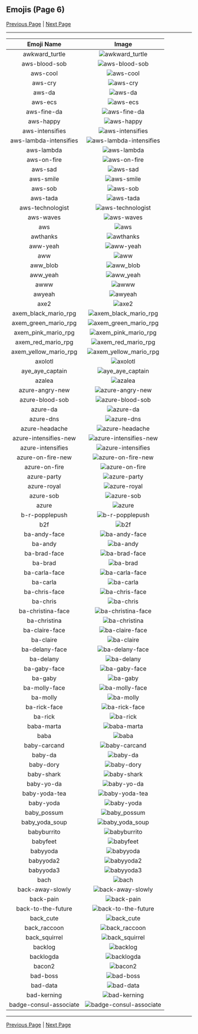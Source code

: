 
## Emojis (Page 6)

[Previous Page](/docs/hc/page-a-0005.md)
  | [Next Page](/docs/hc/page-b-0007.md)

<hr />

|Emoji Name|Image|
| :-: | :-: |
|awkward_turtle| ![awkward_turtle](/emojis/hc/awkward_turtle.gif)|
|aws-blood-sob| ![aws-blood-sob](/emojis/hc/aws-blood-sob.png)|
|aws-cool| ![aws-cool](/emojis/hc/aws-cool.png)|
|aws-cry| ![aws-cry](/emojis/hc/aws-cry.png)|
|aws-da| ![aws-da](/emojis/hc/aws-da.png)|
|aws-ecs| ![aws-ecs](/emojis/hc/aws-ecs.png)|
|aws-fine-da| ![aws-fine-da](/emojis/hc/aws-fine-da.png)|
|aws-happy| ![aws-happy](/emojis/hc/aws-happy.png)|
|aws-intensifies| ![aws-intensifies](/emojis/hc/aws-intensifies.gif)|
|aws-lambda-intensifies| ![aws-lambda-intensifies](/emojis/hc/aws-lambda-intensifies.gif)|
|aws-lambda| ![aws-lambda](/emojis/hc/aws-lambda.png)|
|aws-on-fire| ![aws-on-fire](/emojis/hc/aws-on-fire.gif)|
|aws-sad| ![aws-sad](/emojis/hc/aws-sad.png)|
|aws-smile| ![aws-smile](/emojis/hc/aws-smile.png)|
|aws-sob| ![aws-sob](/emojis/hc/aws-sob.png)|
|aws-tada| ![aws-tada](/emojis/hc/aws-tada.png)|
|aws-technologist| ![aws-technologist](/emojis/hc/aws-technologist.png)|
|aws-waves| ![aws-waves](/emojis/hc/aws-waves.gif)|
|aws| ![aws](/emojis/hc/aws.png)|
|awthanks| ![awthanks](/emojis/hc/awthanks.png)|
|aww-yeah| ![aww-yeah](/emojis/hc/aww-yeah.gif)|
|aww| ![aww](/emojis/hc/aww.png)|
|aww_blob| ![aww_blob](/emojis/hc/aww_blob.png)|
|aww_yeah| ![aww_yeah](/emojis/hc/aww_yeah.gif)|
|awww| ![awww](/emojis/hc/awww.png)|
|awyeah| ![awyeah](/emojis/hc/awyeah.png)|
|axe2| ![axe2](/emojis/hc/axe2.png)|
|axem_black_mario_rpg| ![axem_black_mario_rpg](/emojis/hc/axem_black_mario_rpg.png)|
|axem_green_mario_rpg| ![axem_green_mario_rpg](/emojis/hc/axem_green_mario_rpg.png)|
|axem_pink_mario_rpg| ![axem_pink_mario_rpg](/emojis/hc/axem_pink_mario_rpg.png)|
|axem_red_mario_rpg| ![axem_red_mario_rpg](/emojis/hc/axem_red_mario_rpg.png)|
|axem_yellow_mario_rpg| ![axem_yellow_mario_rpg](/emojis/hc/axem_yellow_mario_rpg.png)|
|axolotl| ![axolotl](/emojis/hc/axolotl.png)|
|aye_aye_captain| ![aye_aye_captain](/emojis/hc/aye_aye_captain.jpg)|
|azalea| ![azalea](/emojis/hc/azalea.png)|
|azure-angry-new| ![azure-angry-new](/emojis/hc/azure-angry-new.gif)|
|azure-blood-sob| ![azure-blood-sob](/emojis/hc/azure-blood-sob.png)|
|azure-da| ![azure-da](/emojis/hc/azure-da.png)|
|azure-dns| ![azure-dns](/emojis/hc/azure-dns.png)|
|azure-headache| ![azure-headache](/emojis/hc/azure-headache.png)|
|azure-intensifies-new| ![azure-intensifies-new](/emojis/hc/azure-intensifies-new.gif)|
|azure-intensifies| ![azure-intensifies](/emojis/hc/azure-intensifies.gif)|
|azure-on-fire-new| ![azure-on-fire-new](/emojis/hc/azure-on-fire-new.gif)|
|azure-on-fire| ![azure-on-fire](/emojis/hc/azure-on-fire.gif)|
|azure-party| ![azure-party](/emojis/hc/azure-party.gif)|
|azure-royal| ![azure-royal](/emojis/hc/azure-royal.png)|
|azure-sob| ![azure-sob](/emojis/hc/azure-sob.png)|
|azure| ![azure](/emojis/hc/azure.png)|
|b-r-popplepush| ![b-r-popplepush](/emojis/hc/b-r-popplepush.png)|
|b2f| ![b2f](/emojis/hc/b2f.jpg)|
|ba-andy-face| ![ba-andy-face](/emojis/hc/ba-andy-face.png)|
|ba-andy| ![ba-andy](/emojis/hc/ba-andy.png)|
|ba-brad-face| ![ba-brad-face](/emojis/hc/ba-brad-face.png)|
|ba-brad| ![ba-brad](/emojis/hc/ba-brad.png)|
|ba-carla-face| ![ba-carla-face](/emojis/hc/ba-carla-face.png)|
|ba-carla| ![ba-carla](/emojis/hc/ba-carla.png)|
|ba-chris-face| ![ba-chris-face](/emojis/hc/ba-chris-face.png)|
|ba-chris| ![ba-chris](/emojis/hc/ba-chris.png)|
|ba-christina-face| ![ba-christina-face](/emojis/hc/ba-christina-face.png)|
|ba-christina| ![ba-christina](/emojis/hc/ba-christina.png)|
|ba-claire-face| ![ba-claire-face](/emojis/hc/ba-claire-face.png)|
|ba-claire| ![ba-claire](/emojis/hc/ba-claire.png)|
|ba-delany-face| ![ba-delany-face](/emojis/hc/ba-delany-face.png)|
|ba-delany| ![ba-delany](/emojis/hc/ba-delany.png)|
|ba-gaby-face| ![ba-gaby-face](/emojis/hc/ba-gaby-face.png)|
|ba-gaby| ![ba-gaby](/emojis/hc/ba-gaby.png)|
|ba-molly-face| ![ba-molly-face](/emojis/hc/ba-molly-face.png)|
|ba-molly| ![ba-molly](/emojis/hc/ba-molly.png)|
|ba-rick-face| ![ba-rick-face](/emojis/hc/ba-rick-face.png)|
|ba-rick| ![ba-rick](/emojis/hc/ba-rick.png)|
|baba-marta| ![baba-marta](/emojis/hc/baba-marta.png)|
|baba| ![baba](/emojis/hc/baba.png)|
|baby-carcand| ![baby-carcand](/emojis/hc/baby-carcand.png)|
|baby-da| ![baby-da](/emojis/hc/baby-da.png)|
|baby-dory| ![baby-dory](/emojis/hc/baby-dory.png)|
|baby-shark| ![baby-shark](/emojis/hc/baby-shark.png)|
|baby-yo-da| ![baby-yo-da](/emojis/hc/baby-yo-da.png)|
|baby-yoda-tea| ![baby-yoda-tea](/emojis/hc/baby-yoda-tea.png)|
|baby-yoda| ![baby-yoda](/emojis/hc/baby-yoda.png)|
|baby_possum| ![baby_possum](/emojis/hc/baby_possum.png)|
|baby_yoda_soup| ![baby_yoda_soup](/emojis/hc/baby_yoda_soup.gif)|
|babyburrito| ![babyburrito](/emojis/hc/babyburrito.jpg)|
|babyfeet| ![babyfeet](/emojis/hc/babyfeet.png)|
|babyyoda| ![babyyoda](/emojis/hc/babyyoda.png)|
|babyyoda2| ![babyyoda2](/emojis/hc/babyyoda2.png)|
|babyyoda3| ![babyyoda3](/emojis/hc/babyyoda3.jpg)|
|bach| ![bach](/emojis/hc/bach.png)|
|back-away-slowly| ![back-away-slowly](/emojis/hc/back-away-slowly.gif)|
|back-pain| ![back-pain](/emojis/hc/back-pain.png)|
|back-to-the-future| ![back-to-the-future](/emojis/hc/back-to-the-future.png)|
|back_cute| ![back_cute](/emojis/hc/back_cute.png)|
|back_raccoon| ![back_raccoon](/emojis/hc/back_raccoon.png)|
|back_squirrel| ![back_squirrel](/emojis/hc/back_squirrel.png)|
|backlog| ![backlog](/emojis/hc/backlog.png)|
|backlogda| ![backlogda](/emojis/hc/backlogda.png)|
|bacon2| ![bacon2](/emojis/hc/bacon2.png)|
|bad-boss| ![bad-boss](/emojis/hc/bad-boss.png)|
|bad-data| ![bad-data](/emojis/hc/bad-data.jpg)|
|bad-kerning| ![bad-kerning](/emojis/hc/bad-kerning.png)|
|badge-consul-associate| ![badge-consul-associate](/emojis/hc/badge-consul-associate.png)|

<hr/>

[Previous Page](/docs/hc/page-a-0005.md)
  | [Next Page](/docs/hc/page-b-0007.md)